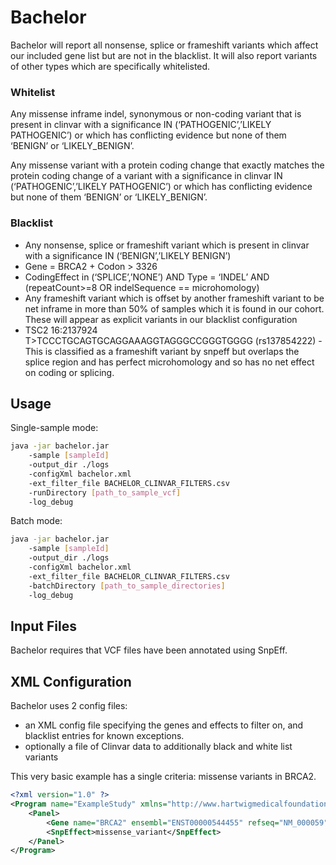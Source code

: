 # Bachelor

Bachelor will report all nonsense, splice or frameshift variants which affect our included gene list but are not in the blacklist.   It will also report variants of other types which are specifically whitelisted.


### Whitelist

Any missense inframe indel, synonymous or non-coding variant that is present in clinvar with a significance IN (‘PATHOGENIC’,’LIKELY PATHOGENIC’)  or which has conflicting evidence but none of them  ‘BENIGN’ or ‘LIKELY_BENIGN’. 

Any missense variant with a protein coding change that exactly matches the protein coding change of a variant with a significance in clinvar IN (‘PATHOGENIC’,’LIKELY PATHOGENIC’) or which has conflicting evidence but none of them ‘BENIGN’ or ‘LIKELY_BENIGN’. 

### Blacklist
 - Any nonsense, splice or frameshift variant which is present in clinvar with a significance IN (‘BENIGN’,’LIKELY BENIGN’)
 - Gene = BRCA2 + Codon > 3326 
 - CodingEffect in (‘SPLICE’,’NONE’) AND Type = ‘INDEL’ AND (repeatCount>=8 OR indelSequence == microhomology)
 - Any frameshift variant which is offset by another frameshift variant to be net inframe in more than 50% of samples which it is found in our cohort.  These will appear as explicit variants in our blacklist configuration 
 - TSC2 16:2137924 T>TCCCTGCAGTGCAGGAAAGGTAGGGCCGGGTGGGG (rs137854222) - This is classified as a frameshift variant by snpeff but overlaps the splice region and has perfect microhomology and so has no net effect on coding or splicing.

## Usage

Single-sample mode:

```bash
java -jar bachelor.jar 
    -sample [sampleId] 
    -output_dir ./logs 
    -configXml bachelor.xml 
    -ext_filter_file BACHELOR_CLINVAR_FILTERS.csv 
    -runDirectory [path_to_sample_vcf] 
    -log_debug
```

Batch mode:

```bash
java -jar bachelor.jar 
    -sample [sampleId] 
    -output_dir ./logs 
    -configXml bachelor.xml 
    -ext_filter_file BACHELOR_CLINVAR_FILTERS.csv 
    -batchDirectory [path_to_sample_directories] 
    -log_debug
```

## Input Files

Bachelor requires that VCF files have been annotated using SnpEff.

## XML Configuration

Bachelor uses 2 config files:
* an XML config file specifying the genes and effects to filter on, and blacklist entries for known exceptions.
* optionally a file of Clinvar data to additionally black and white list variants

This very basic example has a single criteria: missense variants in BRCA2.

```xml
<?xml version="1.0" ?>
<Program name="ExampleStudy" xmlns="http://www.hartwigmedicalfoundation.nl/bachelor.xsd">
    <Panel>
        <Gene name="BRCA2" ensembl="ENST00000544455" refseq="NM_000059"/>
        <SnpEffect>missense_variant</SnpEffect>
    </Panel>
</Program>
```